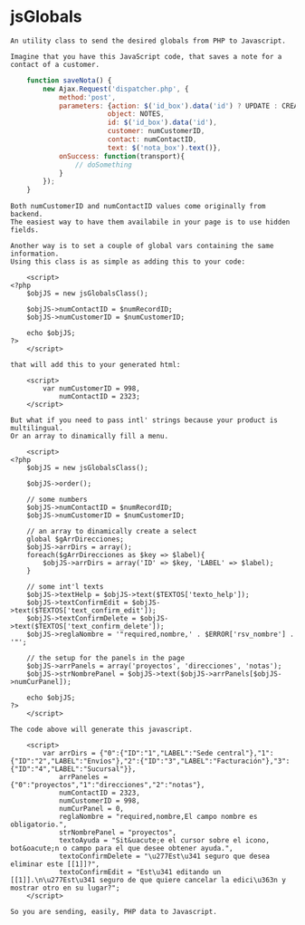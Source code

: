 jsGlobals
=========

	
	An utility class to send the desired globals from PHP to Javascript.
	
	Imagine that you have this JavaScript code, that saves a note for a contact of a customer.
	
```javascript
	function saveNota() {
		new Ajax.Request('dispatcher.php', {
			method:'post',
			parameters: {action: $('id_box').data('id') ? UPDATE : CREATE,
						object: NOTES,
						id: $('id_box').data('id'),
						customer: numCustomerID,
						contact: numContactID,
						text: $('nota_box').text()},
			onSuccess: function(transport){
				// doSomething
			}
		});
	}
```
	Both numCustomerID and numContactID values come originally from backend. 
	The easiest way to have them availabile in your page is to use hidden fields.
	
	Another way is to set a couple of global vars containing the same information.
	Using this class is as simple as adding this to your code:

```	
	<script>
<?php
	$objJS = new jsGlobalsClass();

	$objJS->numContactID = $numRecordID;
	$objJS->numCustomerID = $numCustomerID;

	echo $objJS;
?>
	</script>
```	
	that will add this to your generated html:
```
	<script>
		var numCustomerID = 998,
    		numContactID = 2323;
	</script>
```		
	But what if you need to pass intl' strings because your product is multilingual.
	Or an array to dinamically fill a menu.

```
	<script>
<?php
	$objJS = new jsGlobalsClass();

	$objJS->order();

	// some numbers
	$objJS->numContactID = $numRecordID;
	$objJS->numCustomerID = $numCustomerID;

	// an array to dinamically create a select
	global $gArrDirecciones;
	$objJS->arrDirs = array();
	foreach($gArrDirecciones as $key => $label){
		$objJS->arrDirs = array('ID' => $key, 'LABEL' => $label);
	}
	
	// some int'l texts
	$objJS->textHelp = $objJS->text($TEXTOS['texto_help']);
	$objJS->textConfirmEdit = $objJS->text($TEXTOS['text_confirm_edit']);
	$objJS->textConfirmDelete = $objJS->text($TEXTOS['text_confirm_delete']);
	$objJS->reglaNombre = '"required,nombre,' . $ERROR['rsv_nombre'] . '"';

	// the setup for the panels in the page 
	$objJS->arrPanels = array('proyectos', 'direcciones', 'notas');
	$objJS->strNombrePanel = $objJS->text($objJS->arrPanels[$objJS->numCurPanel]);

	echo $objJS;
?>
	</script>
```	
	The code above will generate this javascript.
```
	<script>
		var arrDirs = {"0":{"ID":"1","LABEL":"Sede central"},"1":{"ID":"2","LABEL":"Envíos"},"2":{"ID":"3","LABEL":"Facturación"},"3":{"ID":"4","LABEL":"Sucursal"}},
    		arrPaneles = {"0":"proyectos","1":"direcciones","2":"notas"},
		    numContactID = 2323,
    		numCustomerID = 998,
    		numCurPanel = 0,
		    reglaNombre = "required,nombre,El campo nombre es obligatorio.",
    		strNombrePanel = "proyectos",
    		textoAyuda = "Sit&uacute;e el cursor sobre el icono, bot&oacute;n o campo para el que desee obtener ayuda.",
    		textoConfirmDelete = "\u277Est\u341 seguro que desea eliminar este [[1]]?",
    		textoConfirmEdit = "Est\u341 editando un [[1]].\n\u277Est\u341 seguro de que quiere cancelar la edici\u363n y mostrar otro en su lugar?";
	</script>
```
	So you are sending, easily, PHP data to Javascript.
